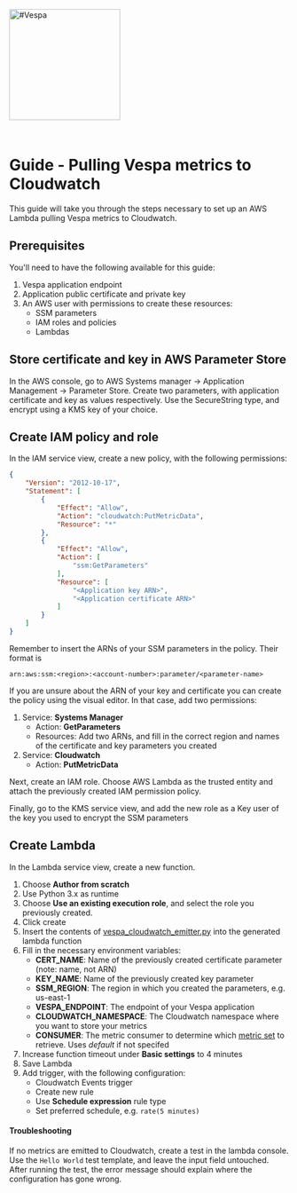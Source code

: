 <!-- Copyright Yahoo. Licensed under the terms of the Apache 2.0 license. See LICENSE in the project root. -->

<picture>
  <source media="(prefers-color-scheme: dark)" srcset="https://vespa.ai/assets/vespa-ai-logo-heather.svg">
  <source media="(prefers-color-scheme: light)" srcset="https://vespa.ai/assets/vespa-ai-logo-rock.svg">
  <img alt="#Vespa" width="200" src="https://vespa.ai/assets/vespa-ai-logo-rock.svg" style="margin-bottom: 25px;">
</picture>

# Guide - Pulling Vespa metrics to Cloudwatch

This guide will take you through the steps necessary to set up an AWS Lambda pulling Vespa metrics to Cloudwatch.

## Prerequisites
You'll need to have the following available for this guide:
1. Vespa application endpoint
2. Application public certificate and private key
3. An AWS user with permissions to create these resources:
    * SSM parameters
    * IAM roles and policies
    * Lambdas

## Store certificate and key in AWS Parameter Store
In the AWS console, go to AWS Systems manager -> Application Management -> Parameter Store.
Create two parameters, with application certificate and key as values respectively. Use the SecureString type, and encrypt using a KMS key of your choice.

## Create IAM policy and role
In the IAM service view, create a new policy, with the following permissions:
```json
{
    "Version": "2012-10-17",
    "Statement": [
        {
            "Effect": "Allow",
            "Action": "cloudwatch:PutMetricData",
            "Resource": "*"
        },
        {
            "Effect": "Allow",
            "Action": [
                "ssm:GetParameters"
            ],
            "Resource": [
                "<Application key ARN>",
                "<Application certificate ARN>"
            ]
        }
    ]
}
```

Remember to insert the ARNs of your SSM parameters in the policy. Their format is
```
arn:aws:ssm:<region>:<account-number>:parameter/<parameter-name>
 ```

If you are unsure about the ARN of your key and certificate you can create the policy using the visual editor.
In that case, add two permissions:
1. Service: **Systems Manager**
    * Action: **GetParameters**
    * Resources: Add two ARNs, and fill in the correct region and names of the certificate and key parameters you created
2. Service: **Cloudwatch**
    * Action: **PutMetricData**

Next, create an IAM role. Choose AWS Lambda as the trusted entity and attach the previously created IAM permission policy.

Finally, go to the KMS service view, and add the new role as a Key user of the key you used to encrypt the SSM parameters

## Create Lambda

In the Lambda service view, create a new function.
1. Choose **Author from scratch**
2. Use Python 3.x as runtime
3. Choose **Use an existing execution role**, and select the role you previously created.
4. Click create
5. Insert the contents of [vespa_cloudwatch_emitter.py][1] into the generated lambda function
6. Fill in the necessary environment variables:
    * **CERT_NAME**: Name of the previously created certificate parameter (note: name, not ARN)
    * **KEY_NAME**: Name of the previously created key parameter
    * **SSM_REGION**: The region in which you created the parameters, e.g. us-east-1
    * **VESPA_ENDPOINT**: The endpoint of your Vespa application
    * **CLOUDWATCH_NAMESPACE**: The Cloudwatch namespace where you want to store your metrics
    * **CONSUMER**: The metric consumer to determine which [metric set](https://docs.vespa.ai/en/operations/metrics.html#metric-sets) to retrieve. Uses *default* if not specifed
7. Increase function timeout under **Basic settings** to 4 minutes
8. Save Lambda
9. Add trigger, with the following configuration:
    * Cloudwatch Events trigger
    * Create new rule
    * Use **Schedule expression** rule type
    * Set preferred schedule, e.g. `rate(5 minutes)`

#### Troubleshooting
If no metrics are emitted to Cloudwatch, create a test in the lambda console. Use the `Hello World` test template, and leave the input field untouched.
After running the test, the error message should explain where the configuration has gone wrong.

[1]: ./vespa_cloudwatch_emitter.py
